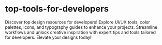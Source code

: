 # top-tools-for-developers
Discover top design resources for developers! Explore UI/UX tools, color palettes, icons, and typography guides to enhance your projects. Streamline workflows and unlock creative inspiration with expert tips and tools tailored for developers. Elevate your designs today!
